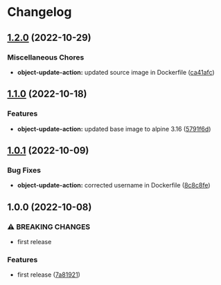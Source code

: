 # Changelog

## [1.2.0](https://github.com/ptonini/docker-images/compare/object-update-action-v1.1.0...object-update-action-v1.2.0) (2022-10-29)


### Miscellaneous Chores

* **object-update-action:** updated source image in Dockerfile ([ca41afc](https://github.com/ptonini/docker-images/commit/ca41afc545bf0331cacd778daae9f3e1de8ba8d1))

## [1.1.0](https://github.com/ptonini/docker-images/compare/object-update-action-v1.0.1...object-update-action-v1.1.0) (2022-10-18)


### Features

* **object-update-action:** updated base image to alpine 3.16 ([5791f6d](https://github.com/ptonini/docker-images/commit/5791f6d415ac10b381e9248afffb6c8c692e9a9f))

## [1.0.1](https://github.com/ptonini/docker-images/compare/object-update-action-v1.0.0...object-update-action-v1.0.1) (2022-10-09)


### Bug Fixes

* **object-update-action:** corrected username in Dockerfile ([8c8c8fe](https://github.com/ptonini/docker-images/commit/8c8c8fe2c9ccbe14f4e4bdd90d726505ef5b47a7))

## 1.0.0 (2022-10-08)


### ⚠ BREAKING CHANGES

* first release

### Features

* first release ([7a81921](https://github.com/ptonini/docker-images/commit/7a81921f0d0a8e7d3bae65d995dad3ff076ce1f9))
